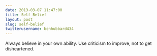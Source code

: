 ```yaml
---
date: 2013-03-07 11:47:00
title: Self Belief
layout: post
slug: self-belief
twitterusername: benhubbard434 
---
```


Always believe in your own ability. Use criticism to improve, not to get disheartened.